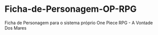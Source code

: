 # Ficha-de-Personagem-OP-RPG
Ficha de Personagem para o sistema próprio One Piece RPG - A Vontade Dos Mares

